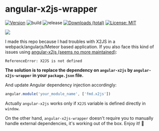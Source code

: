 # angular-x2js-wrapper

[![Version](https://img.shields.io/npm/v/angular-x2js-wrapper)](https://www.npmjs.com/package/angular-x2js-wrapper)
![build](https://github.com/FrequentlyMissedDeadlines/angular-x2js-wrapper/workflows/build/badge.svg)
![release](https://github.com/FrequentlyMissedDeadlines/angular-x2js-wrapper/workflows/release/badge.svg)
[![Downloads (total)](https://img.shields.io/npm/dt/angular-x2js-wrapper)](https://www.npmjs.com/package/angular-x2js-wrapper)
[![License: MIT](https://img.shields.io/badge/License-MIT-yellow.svg)](https://opensource.org/licenses/MIT)

[![](https://nodei.co/npm/angular-x2js-wrapper.png?downloads=true&stars=true)](https://www.npmjs.com/package/angular-x2js-wrapper)


I made this repo because I had troubles with X2JS in a webpack/angularjs/Meteor based application.
If you also face this kind of issues using [angular-x2js (seems no more maintained)](https://www.npmjs.com/package/angular-x2js):

```
ReferenceError: X2JS is not defined
```

**The solution is to replace the dependency on `angular-x2js` by `angular-x2js-wrapper` in your `package.json` file.**

And update Angular dependency injection accordingly:
```javascript
angular.module('your_module_name', ['fmd.x2js'])
```

Actually `angular-x2js` works only if `X2JS` variable is defined directly in `window`.

On the other hand, `angular-x2js-wrapper` doesn't require you to manually handle external dependencies, it's working out of the box. Enjoy it! 🎉
